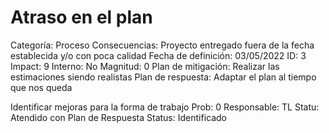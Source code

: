 # Atraso en el plan

Categoría: Proceso
Consecuencias: Proyecto entregado fuera de la fecha establecida y/o con poca calidad
Fecha de definición: 03/05/2022
ID: 3
Impact: 9
Interno: No
Magnitud: 0
Plan de mitigación: Realizar las estimaciones siendo realistas
Plan de respuesta: Adaptar el plan al tiempo que nos queda 

Identificar mejoras para la forma de trabajo
Prob: 0
Responsable: TL
Statu: Atendido con Plan de Respuesta
Status: Identificado